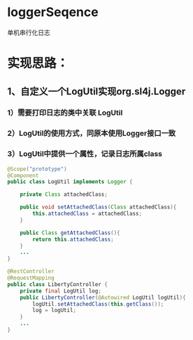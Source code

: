 # loggerSeqence
单机串行化日志
# 实现思路：
## 1、自定义一个LogUtil实现org.sl4j.Logger
### 1）需要打印日志的类中关联 LogUtil
### 2）LogUtil的使用方式，同原本使用Logger接口一致
### 3）LogUtil中提供一个属性，记录日志所属class
```java
@Scope("prototype")
@Component
public class LogUtil implements Logger {

    private Class attachedClass;

    public void setAttachedClass(Class attachedClass){
        this.attachedClass = attachedClass;
    }

    public Class getAttachedClass(){
        return this.attachedClass;
    }
    ...
}
```
```java
@RestController
@RequestMapping
public class LibertyController {
    private final LogUtil log;
    public LibertyController(@Autowired LogUtil logUtil){
        logUtil.setAttachedClass(this.getClass());
        log = logUtil;
    }
    ...
}
```
